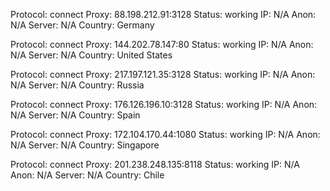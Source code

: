 Protocol: connect
Proxy: 88.198.212.91:3128
Status: working
IP: N/A
Anon: N/A
Server: N/A
Country: Germany

Protocol: connect
Proxy: 144.202.78.147:80
Status: working
IP: N/A
Anon: N/A
Server: N/A
Country: United States

Protocol: connect
Proxy: 217.197.121.35:3128
Status: working
IP: N/A
Anon: N/A
Server: N/A
Country: Russia

Protocol: connect
Proxy: 176.126.196.10:3128
Status: working
IP: N/A
Anon: N/A
Server: N/A
Country: Spain

Protocol: connect
Proxy: 172.104.170.44:1080
Status: working
IP: N/A
Anon: N/A
Server: N/A
Country: Singapore

Protocol: connect
Proxy: 201.238.248.135:8118
Status: working
IP: N/A
Anon: N/A
Server: N/A
Country: Chile

